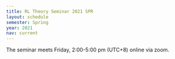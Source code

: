 ```yaml
---
title: RL Theory Seminar 2021 SPR
layout: schedule
semester: Spring
year: 2021
nav: current
---
```


The seminar meets Friday, 2:00-5:00 pm (UTC+8) online via zoom.
